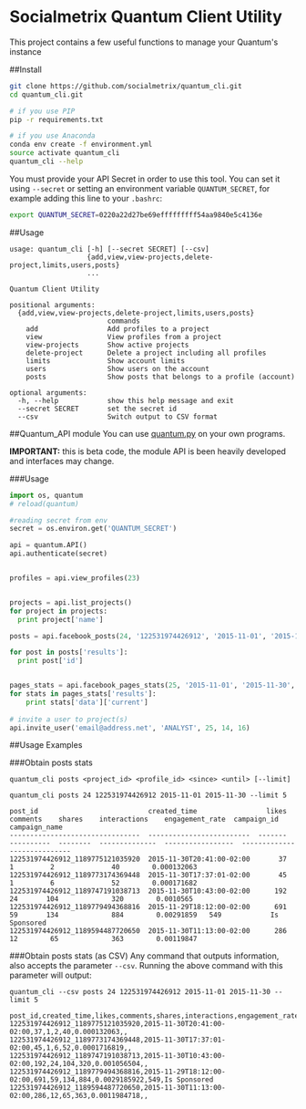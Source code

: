 # Socialmetrix Quantum Client Utility
This project contains a few useful functions to manage your Quantum's instance

##Install
```bash
git clone https://github.com/socialmetrix/quantum_cli.git
cd quantum_cli.git

# if you use PIP
pip -r requirements.txt

# if you use Anaconda
conda env create -f environment.yml
source activate quantum_cli
quantum_cli --help
```

You must provide your API Secret in order to use this tool.
You can set it using `--secret` or setting an environment variable `QUANTUM_SECRET`, for example adding this line to your `.bashrc`:

```bash
export QUANTUM_SECRET=0220a22d27be69efffffffff54aa9840e5c4136e
```

##Usage
```
usage: quantum_cli [-h] [--secret SECRET] [--csv]
                   {add,view,view-projects,delete-project,limits,users,posts}
                   ...

Quantum Client Utility

positional arguments:
  {add,view,view-projects,delete-project,limits,users,posts}
                        commands
    add                 Add profiles to a project
    view                View profiles from a project
    view-projects       Show active projects
    delete-project      Delete a project including all profiles
    limits              Show account limits
    users               Show users on the account
    posts               Show posts that belongs to a profile (account)

optional arguments:
  -h, --help            show this help message and exit
  --secret SECRET       set the secret id
  --csv                 Switch output to CSV format
```

##Quantum_API module
You can use [quantum.py](quantum.py) on your own programs.

**IMPORTANT:** this is beta code, the module API is been heavily developed and interfaces may change.

###Usage
```python
import os, quantum
# reload(quantum)

#reading secret from env
secret = os.environ.get('QUANTUM_SECRET')

api = quantum.API()
api.authenticate(secret)


profiles = api.view_profiles(23)


projects = api.list_projects()
for project in projects:
  print project['name']

posts = api.facebook_posts(24, '122531974426912', '2015-11-01', '2015-11-30', limit=5)

for post in posts['results']:
  print post['id']


pages_stats = api.facebook_pages_stats(25, '2015-11-01', '2015-11-30', '179903722029183', '178297347303')
for stats in pages_stats['results']:
    print stats['data']['current']
    
# invite a user to project(s)
api.invite_user('email@address.net', 'ANALYST', 25, 14, 16)

```

##Usage Examples

###Obtain posts stats
```
quantum_cli posts <project_id> <profile_id> <since> <until> [--limit]
  
quantum_cli posts 24 122531974426912 2015-11-01 2015-11-30 --limit 5

post_id                           created_time                 likes    comments    shares    interactions    engagement_rate  campaign_id    campaign_name
--------------------------------  -------------------------  -------  ----------  --------  --------------  -----------------  -------------  ---------------
122531974426912_1189775121035920  2015-11-30T20:41:00-02:00       37           1         2              40        0.000132063
122531974426912_1189773174369448  2015-11-30T17:37:01-02:00       45           1         6              52        0.000171682
122531974426912_1189747191038713  2015-11-30T10:43:00-02:00      192          24       104             320        0.0010565
122531974426912_1189779494368816  2015-11-29T18:12:00-02:00      691          59       134             884        0.00291859   549            Is Sponsored
122531974426912_1189594487720650  2015-11-30T11:13:00-02:00      286          12        65             363        0.00119847
````

###Obtain posts stats (as CSV)
Any command that outputs information, also accepts the parameter `--csv`. Running the above command with this parameter will output:
```
quantum_cli --csv posts 24 122531974426912 2015-11-01 2015-11-30 --limit 5

post_id,created_time,likes,comments,shares,interactions,engagement_rate,campaign_id,campaign_name
122531974426912_1189775121035920,2015-11-30T20:41:00-02:00,37,1,2,40,0.000132063,,
122531974426912_1189773174369448,2015-11-30T17:37:01-02:00,45,1,6,52,0.0001716819,,
122531974426912_1189747191038713,2015-11-30T10:43:00-02:00,192,24,104,320,0.001056504,,
122531974426912_1189779494368816,2015-11-29T18:12:00-02:00,691,59,134,884,0.0029185922,549,Is Sponsored
122531974426912_1189594487720650,2015-11-30T11:13:00-02:00,286,12,65,363,0.0011984718,,
```

